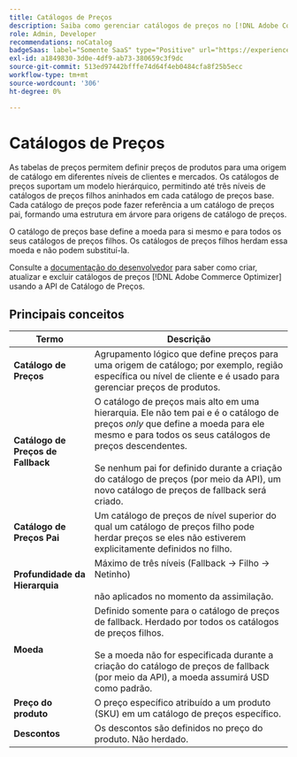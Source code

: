 ```yaml
---
title: Catálogos de Preços
description: Saiba como gerenciar catálogos de preços no [!DNL Adobe Commerce Optimizer].
role: Admin, Developer
recommendations: noCatalog
badgeSaas: label="Somente SaaS" type="Positive" url="https://experienceleague.adobe.com/en/docs/commerce/user-guides/product-solutions" tooltip="Aplicável somente a projetos do Adobe Commerce as a Cloud Service e do Adobe Commerce Optimizer (infraestrutura SaaS gerenciada pela Adobe)."
exl-id: a1849830-3d0e-4df9-ab73-380659c3f9dc
source-git-commit: 513ed97442bfffe74d64f4eb0484cfa8f25b5ecc
workflow-type: tm+mt
source-wordcount: '306'
ht-degree: 0%

---
```


# Catálogos de Preços

As tabelas de preços permitem definir preços de produtos para uma origem de catálogo em diferentes níveis de clientes e mercados. Os catálogos de preços suportam um modelo hierárquico, permitindo até três níveis de catálogos de preços filhos aninhados em cada catálogo de preços base. Cada catálogo de preços pode fazer referência a um catálogo de preços pai, formando uma estrutura em árvore para origens de catálogo de preços.

O catálogo de preços base define a moeda para si mesmo e para todos os seus catálogos de preços filhos. Os catálogos de preços filhos herdam essa moeda e não podem substituí-la.

Consulte a [documentação do desenvolvedor](https://developer.adobe.com/commerce/services/reference/rest/) para saber como criar, atualizar e excluir catálogos de preços [!DNL Adobe Commerce Optimizer] usando a API de Catálogo de Preços.

## Principais conceitos

| Termo | Descrição |
|------|-------------|
| **Catálogo de Preços** | Agrupamento lógico que define preços para uma origem de catálogo; por exemplo, região específica ou nível de cliente e é usado para gerenciar preços de produtos. |
| **Catálogo de Preços de Fallback** | O catálogo de preços mais alto em uma hierarquia. Ele não tem pai e é o catálogo de preços *only* que define a moeda para ele mesmo e para todos os seus catálogos de preços descendentes.<br/><br/>Se nenhum pai for definido durante a criação do catálogo de preços (por meio da API), um novo catálogo de preços de fallback será criado. |
| **Catálogo de Preços Pai** | Um catálogo de preços de nível superior do qual um catálogo de preços filho pode herdar preços se eles não estiverem explicitamente definidos no filho. |
| **Profundidade da Hierarquia** | Máximo de três níveis (Fallback -> Filho -> Netinho)<br/><br/>não aplicados no momento da assimilação. |
| **Moeda** | Definido somente para o catálogo de preços de fallback. Herdado por todos os catálogos de preços filhos.<br/><br/>Se a moeda não for especificada durante a criação do catálogo de preços de fallback (por meio da API), a moeda assumirá USD como padrão. |
| **Preço do produto** | O preço específico atribuído a um produto (SKU) em um catálogo de preços específico. |
| **Descontos** | Os descontos são definidos no preço do produto. Não herdado. |
